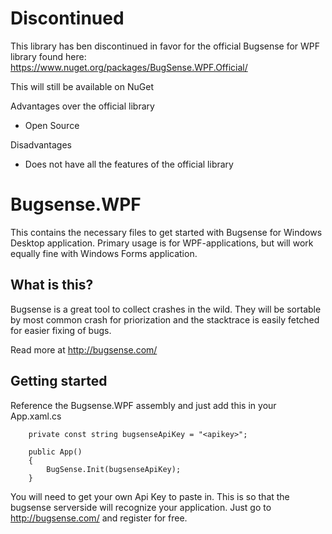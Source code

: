 Discontinued
============
This library has ben discontinued in favor for the official Bugsense for WPF library found here:
https://www.nuget.org/packages/BugSense.WPF.Official/

This will still be available on NuGet

Advantages over the official library
* Open Source

Disadvantages
* Does not have all the features of the official library


Bugsense.WPF
============

This contains the necessary files to get started with Bugsense for Windows Desktop application. Primary usage is for WPF-applications,
but will work equally fine with Windows Forms application.

What is this?
-------------
Bugsense is a great tool to collect crashes in the wild. They will be sortable by most common crash for priorization and the stacktrace
is easily fetched for easier fixing of bugs.

Read more at http://bugsense.com/

Getting started
---------------
Reference the Bugsense.WPF assembly and just add this in your App.xaml.cs

        private const string bugsenseApiKey = "<apikey>";

        public App()
        {
            BugSense.Init(bugsenseApiKey);
        }

You will need to get your own Api Key to paste in. This is so that the bugsense serverside will recognize your application. Just go to
http://bugsense.com/ and register for free.
